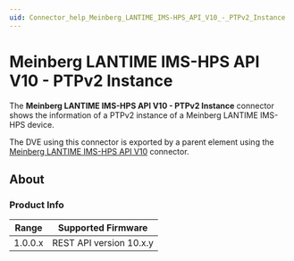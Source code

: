 ```yaml
---
uid: Connector_help_Meinberg_LANTIME_IMS-HPS_API_V10_-_PTPv2_Instance
---
```


# Meinberg LANTIME IMS-HPS API V10 - PTPv2 Instance

The **Meinberg LANTIME IMS-HPS API V10 - PTPv2 Instance** connector shows the information of a PTPv2 instance of a Meinberg LANTIME IMS-HPS device.

The DVE using this connector is exported by a parent element using the [Meinberg LANTIME IMS-HPS API V10](xref:Connector_help_Meinberg_LANTIME_IMS-HPS_API_V10) connector.

## About

### Product Info

| **Range** | **Supported Firmware**  |
|-----------|-------------------------|
| 1.0.0.x   | REST API version 10.x.y |


